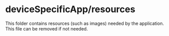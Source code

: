 # deviceSpecificApp/resources

This folder contains resources (such as images) needed by the application. This file can
be removed if not needed.
